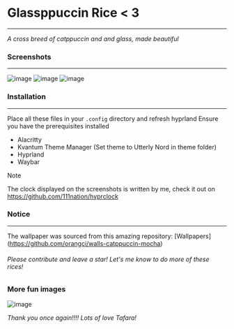 # Glassppuccin Rice < 3
---
_A cross breed of catppuccin and and glass, made beautiful_

### Screenshots
---
![image](https://github.com/user-attachments/assets/8f8ff23e-291b-42f8-a655-9822f286f6a8)
![image](https://github.com/user-attachments/assets/a784b9fa-d72e-4532-a7ba-01a06c711f2f)
![image](https://github.com/user-attachments/assets/d2f91b4a-d38f-4c99-af93-86676d3868cc)

### Installation
---
Place all these files in your `.config` directory and refresh hyprland
Ensure you have the prerequisites installed
* Alacritty
* Kvantum Theme Manager (Set theme to Utterly Nord in theme folder)
* Hyprland
* Waybar

> [!Note]
> The clock displayed on the screenshots is written by me, check it out on
> https://github.com/111nation/hyprclock

### Notice
---
The wallpaper was sourced from this amazing repository: [Wallpapers] (https://github.com/orangci/walls-catppuccin-mocha)

###### Please contribute and leave a star! Let's me know to do more of these rices!

### More fun images
![image](https://github.com/user-attachments/assets/baddb119-b41e-459d-ac59-2c51a244c4da)

_Thank you once again!!!!
Lots of love
Tafara!_
